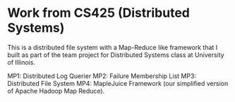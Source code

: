 # Work from CS425 (Distributed Systems)

This is a distributed file system with a Map-Reduce like framework that I built as part of the team project for Distributed Systems class at University of Illinois.

MP1: Distributed Log Querier
MP2: Failure Membership List
MP3: Distributed File System
MP4: MapleJuice Framework (our simplified version of Apache Hadoop Map Reduce).

